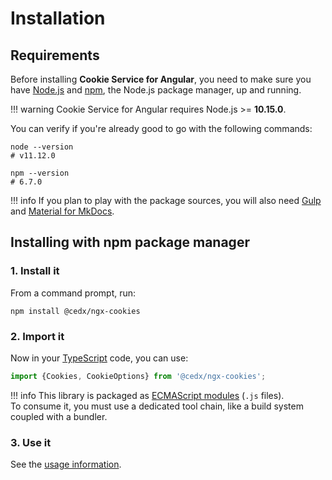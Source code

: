 # Installation

## Requirements
Before installing **Cookie Service for Angular**, you need to make sure you have [Node.js](https://nodejs.org)
and [npm](https://www.npmjs.com), the Node.js package manager, up and running.

!!! warning
    Cookie Service for Angular requires Node.js >= **10.15.0**.

You can verify if you're already good to go with the following commands:

```shell
node --version
# v11.12.0

npm --version
# 6.7.0
```

!!! info
    If you plan to play with the package sources, you will also need
    [Gulp](https://gulpjs.com) and [Material for MkDocs](https://squidfunk.github.io/mkdocs-material).

## Installing with npm package manager

### 1. Install it
From a command prompt, run:

```shell
npm install @cedx/ngx-cookies
```

### 2. Import it
Now in your [TypeScript](https://www.typescriptlang.org) code, you can use:

```ts
import {Cookies, CookieOptions} from '@cedx/ngx-cookies';
```

!!! info
    This library is packaged as [ECMAScript modules](https://nodejs.org/api/esm.html) (`.js` files).  
    To consume it, you must use a dedicated tool chain, like a build system coupled with a bundler.

### 3. Use it
See the [usage information](usage.md).

